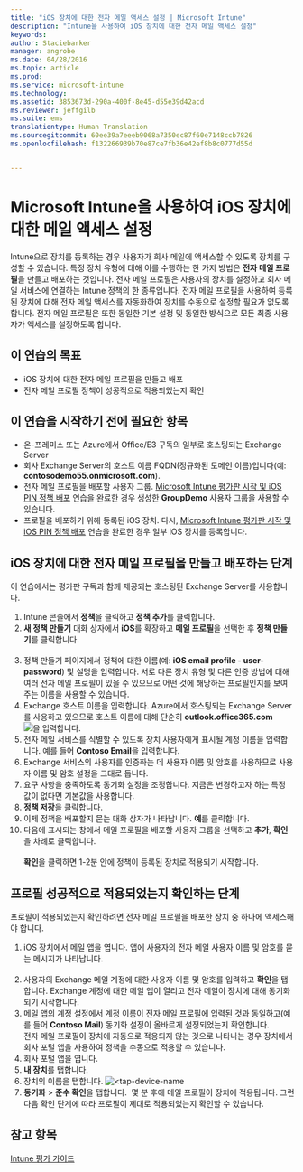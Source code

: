```yaml
---
title: "iOS 장치에 대한 전자 메일 액세스 설정 | Microsoft Intune"
description: "Intune을 사용하여 iOS 장치에 대한 전자 메일 액세스 설정"
keywords: 
author: Staciebarker
manager: angrobe
ms.date: 04/28/2016
ms.topic: article
ms.prod: 
ms.service: microsoft-intune
ms.technology: 
ms.assetid: 3853673d-290a-400f-8e45-d55e39d42acd
ms.reviewer: jeffgilb
ms.suite: ems
translationtype: Human Translation
ms.sourcegitcommit: 60ee39a7eeeb9068a7350ec87f60e7148ccb7826
ms.openlocfilehash: f132266939b70e87ce7fb36e42ef8b8c0777d55d


---
```


# Microsoft Intune을 사용하여 iOS 장치에 대한 메일 액세스 설정
Intune으로 장치를 등록하는 경우 사용자가 회사 메일에 액세스할 수 있도록 장치를 구성할 수 있습니다. 특정 장치 유형에 대해 이를 수행하는 한 가지 방법은 **전자 메일 프로필**을 만들고 배포하는 것입니다. 전자 메일 프로필은 사용자의 장치를 설정하고 회사 메일 서비스에 연결하는 Intune 정책의 한 종류입니다.
전자 메일 프로필을 사용하여 등록된 장치에 대해 전자 메일 액세스를 자동화하여 장치를 수동으로 설정할 필요가 없도록 합니다. 전자 메일 프로필은 또한 동일한 기본 설정 및 동일한 방식으로 모든 최종 사용자가 액세스를 설정하도록 합니다.

## 이 연습의 목표

- iOS 장치에 대한 전자 메일 프로필을 만들고 배포
- 전자 메일 프로필 정책이 성공적으로 적용되었는지 확인

## 이 연습을 시작하기 전에 필요한 항목

- 온-프레미스 또는 Azure에서 Office/E3 구독의 일부로 호스팅되는 Exchange Server
- 회사 Exchange Server의 호스트 이름 FQDN(정규화된 도메인 이름)입니다(예: **contosodemo55.onmicrosoft.com**).
- 전자 메일 프로필을 배포할 사용자 그룹. [Microsoft Intune 평가판 시작 및 iOS PIN 정책 배포](start-a-microsoft-intune-trial-and-deploy-ios-pin-policy.md) 연습을 완료한 경우 생성한 **GroupDemo** 사용자 그룹을 사용할 수 있습니다.
- 프로필을 배포하기 위해 등록된 iOS 장치. 다시, [Microsoft Intune 평가판 시작 및 iOS PIN 정책 배포](start-a-microsoft-intune-trial-and-deploy-ios-pin-policy.md) 연습을 완료한 경우 일부 iOS 장치를 등록합니다.

## iOS 장치에 대한 전자 메일 프로필을 만들고 배포하는 단계

이 연습에서는 평가판 구독과 함께 제공되는 호스팅된 Exchange Server를 사용합니다.
1. Intune 콘솔에서 **정책**을 클릭하고 **정책 추가**를 클릭합니다.
![<add-policy>](./media/Email-Walkthrough/Email-Walkthrough-1.png)
2. **새 정책 만들기** 대화 상자에서 **iOS**를 확장하고 **메일 프로필**을 선택한 후 **정책 만들기**를 클릭합니다.  
![<ios-email-profile-policy>](./media/Email-Walkthrough/Email-Walkthrough-2.png)
3. 정책 만들기 페이지에서 정책에 대한 이름(예: **iOS email profile - user-password**) 및 설명을 입력합니다. 서로 다른 장치 유형 및 다른 인증 방법에 대해 여러 전자 메일 프로필이 있을 수 있으므로 어떤 것에 해당하는 프로필인지를 보여 주는 이름을 사용할 수 있습니다.
4. Exchange 호스트 이름을 입력합니다. Azure에서 호스팅되는 Exchange Server를 사용하고 있으므로 호스트 이름에 대해 단순히 **outlook.office365.com**
![<add-exchange-host-name>을 입력합니다.](./media/Email-Walkthrough/Email-Walkthrough-3.png)
5. 전자 메일 서비스를 식별할 수 있도록 장치 사용자에게 표시될 계정 이름을 입력합니다. 예를 들어 **Contoso Email**을 입력합니다.
6. Exchange 서비스의 사용자를 인증하는 데 사용자 이름 및 암호를 사용하므로 사용자 이름 및 암호 설정을 그대로 둡니다.
7. 요구 사항을 충족하도록 동기화 설정을 조정합니다. 지금은 변경하고자 하는 특정 값이 없다면 기본값을 사용합니다.  
8. **정책 저장**을 클릭합니다.
9. 이제 정책을 배포할지 묻는 대화 상자가 나타납니다. **예**를 클릭합니다.
![<deploy-policy-now-dialog>](./media/Email-Walkthrough/Email-Walkthrough-4.png)
10. 다음에 표시되는 창에서 메일 프로필을 배포할 사용자 그룹을 선택하고 **추가**, **확인**을 차례로 클릭합니다.  
![<finish-add-policy>](./media/Email-Walkthrough/Email-Walkthrough-5.png)  
**확인**을 클릭하면 1-2분 안에 정책이 등록된 장치로 적용되기 시작합니다.

## 프로필 성공적으로 적용되었는지 확인하는 단계

프로필이 적용되었는지 확인하려면 전자 메일 프로필을 배포한 장치 중 하나에 액세스해야 합니다.
1. iOS 장치에서 메일 앱을 엽니다.
앱에 사용자의 전자 메일 사용자 이름 및 암호를 묻는 메시지가 나타납니다.  
![<verify-policy-add-password>](./media/Email-Walkthrough/Email-Walkthrough-6.png)
2. 사용자의 Exchange 메일 계정에 대한 사용자 이름 및 암호를 입력하고 **확인**을 탭합니다.
 Exchange 계정에 대한 메일 앱이 열리고 전자 메일이 장치에 대해 동기화되기 시작합니다.
![<exchange-account-opens>](./media/Email-Walkthrough/Email-Walkthrough-7.png)
3. 메일 앱의 계정 설정에서 계정 이름이 전자 메일 프로필에 입력된 것과 동일하고(예를 들어 **Contoso Mail**) 동기화 설정이 올바르게 설정되었는지 확인합니다.
![<check-account-settings>](./media/Email-Walkthrough/Email-Walkthrough-8.png)
![<check-email-account-name>](./media/Email-Walkthrough/Email-Walkthrough-9.png)  
  전자 메일 프로필이 장치에 자동으로 적용되지 않는 것으로 나타나는 경우 장치에서 회사 포털 앱을 사용하여 정책을 수동으로 적용할 수 있습니다.
1. 회사 포털 앱을 엽니다.
2. **내 장치**를 탭합니다.
3. 장치의 이름을 탭합니다.
![<tap-device-name](./media/Email-Walkthrough/Email-Walkthrough-10.png)
4. **동기화** > **준수 확인**을 탭합니다.
![<tap-sync-check-device>](./media/Email-Walkthrough/Email-Walkthrough-11.png) 몇 분 후에 메일 프로필이 장치에 적용됩니다. 그런 다음 확인 단계에 따라 프로필이 제대로 적용되었는지 확인할 수 있습니다.

## 참고 항목
[Intune 평가 가이드](get-started-with-a-30-day-trial-of-microsoft-intune.md)



<!--HONumber=Jul16_HO4-->


